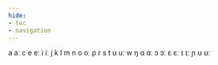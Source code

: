 ```yaml
---
hide:
- toc
- navigation
---
```

a
aː
c
e
eː
i
iː
j
k
l
m
n
o
oː
p
r
s
t
u
uː
w
ŋ
ɑ
ɑː
ɔ
ɔː
ɛ
ɛː
ɪ
ɪː
ɲ
ʊ
ʊː

